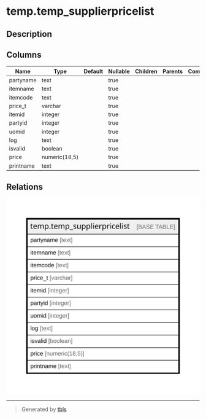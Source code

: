 # temp.temp_supplierpricelist

## Description

## Columns

| Name | Type | Default | Nullable | Children | Parents | Comment |
| ---- | ---- | ------- | -------- | -------- | ------- | ------- |
| partyname | text |  | true |  |  |  |
| itemname | text |  | true |  |  |  |
| itemcode | text |  | true |  |  |  |
| price_t | varchar |  | true |  |  |  |
| itemid | integer |  | true |  |  |  |
| partyid | integer |  | true |  |  |  |
| uomid | integer |  | true |  |  |  |
| log | text |  | true |  |  |  |
| isvalid | boolean |  | true |  |  |  |
| price | numeric(18,5) |  | true |  |  |  |
| printname | text |  | true |  |  |  |

## Relations

![er](temp.temp_supplierpricelist.svg)

---

> Generated by [tbls](https://github.com/k1LoW/tbls)
